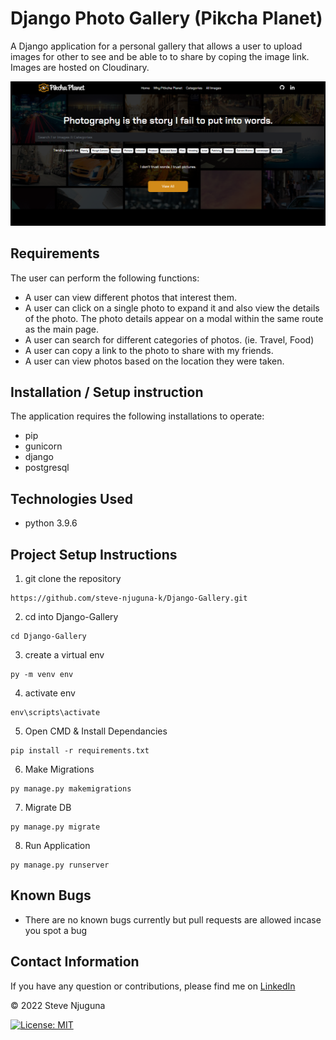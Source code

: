 # Django Photo Gallery (Pikcha Planet)
A Django application for a personal gallery that allows a user to upload images for other to see and be able to to share by coping the image link. Images are hosted on Cloudinary.

![](https://github.com/steve-njuguna-k/Django-Gallery/blob/master/Screenshot.PNG)

## Requirements
The user can perform the following functions:

- A user can view different photos that interest them.
- A user can click on a single photo to expand it and also view the details of the photo. The photo details appear on a modal within the same route as the main page.
- A user can search for different categories of photos. (ie. Travel, Food)
- A user can copy a link to the photo to share with my friends.
- A user can view photos based on the location they were taken.

## Installation / Setup instruction
The application requires the following installations to operate:
- pip
- gunicorn
- django
- postgresql

## Technologies Used
- python 3.9.6

## Project Setup Instructions
1) git clone the repository 
```
https://github.com/steve-njuguna-k/Django-Gallery.git
```
2. cd into Django-Gallery
```
cd Django-Gallery
```
3. create a virtual env
```
py -m venv env
```
4. activate env
```
env\scripts\activate
```
5. Open CMD & Install Dependancies
```
pip install -r requirements.txt
```
6. Make Migrations
```
py manage.py makemigrations
```
7. Migrate DB
```
py manage.py migrate
```
8. Run Application
```
py manage.py runserver
```

## Known Bugs
- There are no known bugs currently but pull requests are allowed incase you spot a bug

## Contact Information
If you have any question or contributions, please find me on [LinkedIn](https://www.linkedin.com/in/steve-njuguna-aa426096/)

© 2022 Steve Njuguna

[![License: MIT](https://img.shields.io/badge/License-MIT-yellow.svg)](https://opensource.org/licenses/MIT)
